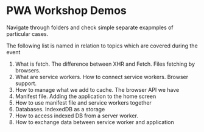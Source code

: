 # PWA Workshop Demos

Navigate through folders and check simple separate exapmples of particular cases.

The following list is named in relation to topics which are covered during the event
01. What is fetch. The difference between XHR and Fetch. Files fetching by browsers.
02. What are service workers. How to connect service workers. Browser support.
03. How to manage what we add to cache. The browser API we have
04. Manifest file. Adding the application to the home screen
05. How to use manifest file and service workers together
06. Databases. IndexedDB as a storage
07. How to access indexed DB from a server worker.
08. How to exchange data between service worker and application